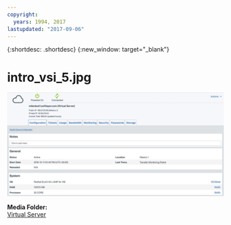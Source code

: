 ```yaml
---
copyright:
  years: 1994, 2017
lastupdated: "2017-09-06"
---
```


{:shortdesc: .shortdesc}
{:new_window: target="_blank"}

# intro_vsi_5.jpg

![Figure 1](images/intro_vsi_5.jpg)

**Media Folder:**<br/>
[Virtual Server](vsi_index.html)
